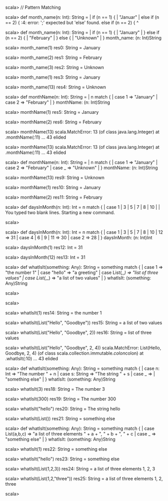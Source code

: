 scala> // Pattern Matching

scala> def month_name(n: Int): String = 
     |   if (n == 1) {
     |     "Januar"
     |   else if (n == 2) {
<console>:4: error: ';' expected but 'else' found.
  else if (n == 2) {
  ^

scala> def month_name(n: Int): String = 
     |   if (n == 1) {
     |     "January"
     |   } else if (n == 2) {
     |     "February"
     |   } else {
     |     "Unknown"
     |   }
month_name: (n: Int)String

scala> month_name(1)
res0: String = January

scala> month_name(2)
res1: String = February

scala> month_name(3)
res2: String = Unknown

scala> month_name(1)
res3: String = January

scala> month_name(13)
res4: String = Unknown

scala> def monthName(n: Int): String =
     |   n match {
     |     case 1 => "January"
     |     case 2 => "February"
     |   }
monthName: (n: Int)String

scala> monthName(1)
res5: String = January

scala> monthName(2)
res6: String = February

scala> monthName(13)
scala.MatchError: 13 (of class java.lang.Integer)
  at .monthName(<console>:11)
  ... 43 elided

scala> monthName(13)
scala.MatchError: 13 (of class java.lang.Integer)
  at .monthName(<console>:11)
  ... 43 elided

scala> def monthName(n: Int): String =
     |   n match {
     |     case 1 => "January"
     |     case 2 => "February"
     |     case _ => "Unknown"
     |   }
monthName: (n: Int)String

scala> monthName(13)
res9: String = Unknown

scala> monthName(1)
res10: String = January

scala> monthName(2)
res11: String = February

scala> def daysInMonth(n: Int): Int = n match {
     |   case 1 | 3 | 5 | 7 | 8 | 10 
     | 
     | 
You typed two blank lines.  Starting a new command.

scala> 

scala> def daysInMonth(n: Int): Int = n match {
     |   case 1 | 3 | 5 | 7 | 8 | 10 | 12 => 31
     |   case 4 | 6 | 9 | 11 => 30
     |   case 2 => 28
     | }
daysInMonth: (n: Int)Int

scala> daysInMonth(1)
res12: Int = 31

scala> daysInMonth(12)
res13: Int = 31

scala> def whatIsIt(something: Any): String = something match {
     |   case 1 => "the number 1"
     |   case "hello" => "a greeting"
     |   case List(_,_,_) => "list of three values"
     |   case List(_,_) => "a list of two values"
     | }
whatIsIt: (something: Any)String

scala> 

scala> 

scala> whatIsIt(1)
res14: String = the number 1

scala> whatIsIt(List("Hello", "Goodbye"))
res15: String = a list of two values

scala> whatIsIt(List("Hello", "Goodbye", 2))
res16: String = list of three values

scala> whatIsIt(List("Hello", "Goodbye", 2, 4))
scala.MatchError: List(Hello, Goodbye, 2, 4) (of class scala.collection.immutable.$colon$colon)
  at .whatIsIt(<console>:10)
  ... 43 elided

scala> def whatIsIt(something: Any): String = something match {
     |   case n: Int => "The number " + n
     |   case s: String => "The string " + s
     |   case _ => 
     | "something else"
     | }
whatIsIt: (something: Any)String

scala> whatIsIt(3)
res18: String = The number 3

scala> whatIsIt(300)
res19: String = The number 300

scala> whatIsIt("hello")
res20: String = The string hello

scala> whatIsIt(List())
res21: String = something else

scala> def whatIsIt(something: Any): String = something match {
     |   case List(a,b,c) => "a list of three elements " + a + ", " + b + ", " + c
     |   case _ => "something else"
     | }
whatIsIt: (something: Any)String

scala> whatIsIt(1)
res22: String = something else

scala> whatIsIt("hello")
res23: String = something else

scala> whatIsIt(List(1,2,3))
res24: String = a list of three elements 1, 2, 3

scala> whatIsIt(List(1,2,"three"))
res25: String = a list of three elements 1, 2, three

scala> 

